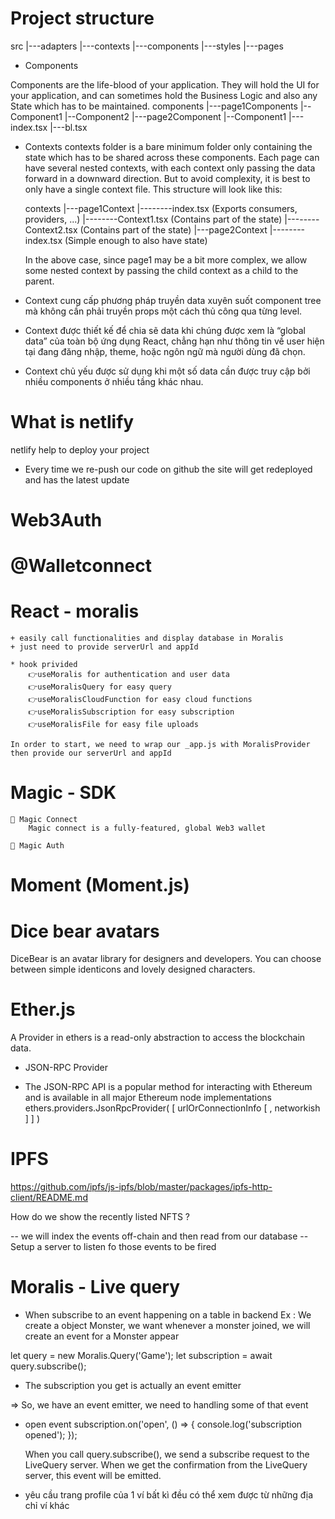# Project structure

src
|---adapters
|---contexts
|---components
|---styles
|---pages

- Components

Components are the life-blood of your application. They will hold the UI for your application, and can sometimes hold the Business Logic and also any State which has to be maintained.
components
|---page1Components
|--Component1
|--Component2
|---page2Component
|--Component1
|---index.tsx
|---bl.tsx

- Contexts
  contexts folder is a bare minimum folder only containing the state which has to be shared across these components. Each page can have several nested contexts, with each context only passing the data forward in a downward direction. But to avoid complexity, it is best to only have a single context file. This structure will look like this:

  contexts
  |---page1Context
  |--------index.tsx (Exports consumers, providers, ...)
  |--------Context1.tsx (Contains part of the state)
  |--------Context2.tsx (Contains part of the state)
  |---page2Context
  |--------index.tsx (Simple enough to also have state)

  In the above case, since page1 may be a bit more complex, we allow some nested context by passing the child context as a child to the parent.

- Context cung cấp phương pháp truyền data xuyên suốt component tree mà không cần phải truyền props một cách thủ công qua từng level.
- Context được thiết kế để chia sẽ data khi chúng được xem là “global data” của toàn bộ ứng dụng React, chẳng hạn như thông tin về user hiện tại đang đăng nhập, theme, hoặc ngôn ngữ mà người dùng đã chọn.
- Context chủ yếu được sử dụng khi một số data cần được truy cập bởi nhiều components ở nhiều tầng khác nhau.

# What is netlify

netlify help to deploy your project

- Every time we re-push our code on github
  the site will get redeployed and has the latest update

# Web3Auth

# @Walletconnect

# React - moralis

    + easily call functionalities and display database in Moralis
    + just need to provide serverUrl and appId

    * hook privided
        👉useMoralis for authentication and user data
        👉useMoralisQuery for easy query
        👉useMoralisCloudFunction for easy cloud functions
        👉useMoralisSubscription for easy subscription
        👉useMoralisFile for easy file uploads

    In order to start, we need to wrap our _app.js with MoralisProvider then provide our serverUrl and appId

# Magic - SDK

    🔴 Magic Connect
        Magic connect is a fully-featured, global Web3 wallet

    🔴 Magic Auth

# Moment (Moment.js)

# Dice bear avatars

DiceBear is an avatar library for designers and developers. You can choose between simple identicons and lovely designed characters.

# Ether.js

A Provider in ethers is a read-only abstraction to access the blockchain data.

- JSON-RPC Provider

* The JSON-RPC API is a popular method for interacting with Ethereum and is available in all major Ethereum node implementations
  ethers.providers.JsonRpcProvider( [ urlOrConnectionInfo [ , networkish ] ] )

# IPFS

https://github.com/ipfs/js-ipfs/blob/master/packages/ipfs-http-client/README.md

How do we show the recently listed NFTS ?

-- we will index the events off-chain and then read from our database
-- Setup a server to listen fo those events to be fired

# Moralis - Live query

- When subscribe to an event happening on a table in backend
  Ex : We create a object Monster, we want whenever a monster joined, we will create an event for a Monster appear

let query = new Moralis.Query('Game');
let subscription = await query.subscribe();

- The subscription you get is actually an event emitter

=> So, we have an event emitter, we need to handling some of that event

- open event
  subscription.on('open', () => {
  console.log('subscription opened');
  });

  When you call query.subscribe(), we send a subscribe request to the LiveQuery server. When we get the confirmation from the LiveQuery server, this event will be emitted.

* yêu cầu trang profile của 1 ví bất kì đều có thể xem được từ những địa chỉ ví khác
